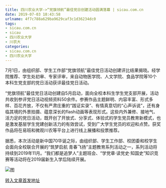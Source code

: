 ```yaml
---
title: 四川农业大学->“党旗领航”最佳党日创建活动圆满落幕 | sicau.com.cn
date: 2019-07-03 18:43:58
urlname: 4f7c788a629ba9629caf3c1d36234dc0
tags: 
- sicau.com.cn
- sicau
- 四川农业大学
- 川农大
categories:
- sicau.com.cn
- 四川农业大学
---
```



7月1日，由组织部、学生工作部“党旗领航”最佳党日活动创建评比结果揭晓。经学院推荐、学生处初审、专家评审，来自动物医学院、人文学院、食品学院等10个本科生党支部的党日活动获评最佳党日活动。

“党旗领航”最佳党日活动创建自5月启动，面向全校本科生学生党支部开展，活动共收到参评党日活动视频资料50余件。参赛作品主题鲜明、内容丰富、形式多样、百花齐放，不仅有严肃庄重的“践证实录”、有情真意切的“心声诉说”，还有身临其境的外景拍摄、蕴意深长的flash动画等表现形式。这些内外兼修、接地气、活力足的党日活动，既开创了开放式、分享式、体验式的学生党员教育新模式，也是激发基层学生党建创新活力的有效尝试，受到广大学生党员的欢迎和点赞。获奖作品将在易班和微观川农等平台上进行线上展播和投票推荐。

据悉，本次活动是新中国70华诞之际，由组织部、学生工作部、校团委和校学生会面向全校联合开展的“筑梦启航 青春飞扬”主题教育系列活动之一，系列活动将持续到2019年11月。“我们都是追梦人”主题班会、“学党章·读党史·知国史”知识竞赛等活动将在2019届新生入学后陆续开展。



![图](https://news.sicau.edu.cn/__local/6/35/BD/5A950AB6B6682EC9FDF34ADBED3_A357C522_21AF5.jpg)

[转入文章首发地址](https://news.sicau.edu.cn/info/1078/52447.htm)